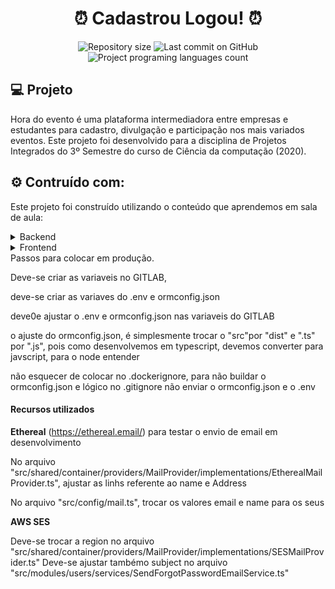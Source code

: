 <h1 align="center">⏰ Cadastrou Logou! ⏰</h1>

<p align="center">
  <img alt="Repository size" src="https://img.shields.io/github/repo-size/cassiojj/cadastrou-logou?color=">
  <img alt="Last commit on GitHub" src="https://img.shields.io/github/last-commit/cassiojj/cadastrou-logou?color=">
  <img alt="Project programing languages count" src="https://img.shields.io/github/languages/count/cassiojj/cadastrou-logou?color=">
</p>

## :computer: Projeto

Hora do evento é uma plataforma intermediadora entre empresas e estudantes para cadastro, divulgação e participação nos mais variados eventos. Este projeto foi desenvolvido para a disciplina de Projetos Integrados do 3º Semestre do curso de Ciência da computação (2020).

## :gear: Contruído com:

Este projeto foi construído utilizando o conteúdo que aprendemos em sala de aula:

<details>
    <summary>Backend</summary>
    <ul><li>Java 8</li></ul>
    <ul><li>JDK 13.0.2</li></ul>
    <ul><li>JSP</li></ul>
    <ul><li>JSTL</li></ul>
    <ul><li>Java Bens</li></ul>
    <ul><li>DAO (Data Acess Object)</li></ul>
    <ul><li>Service</li></ul>
    <ul><li>Factory</li></ul>
    <ul><li>MVC</li></ul>
    <ul><li>Front Controller</li></ul>
    <ul><li>Command</li></ul>
    <ul><li>MySQL</li></ul>
</details>

<details>
    <summary>Frontend</summary>
    <ul><li>HTML 5</li></ul>
    <ul><li>JSP</li></ul>
    <ul><li>JSTL</li></ul>
    <ul><li>Bootstrap</li></ul>
    <ul><li>CSS 3</li></ul>
    <ul><li>JavaScript</li></ul>
</details>
Passos para colocar em produção.

Deve-se criar as variaveis no GITLAB,

deve-se criar as variaves do .env e ormconfig.json

deve0e ajustar o .env e ormconfig.json nas variaveis do GITLAB

o ajuste do ormconfig.json, é simplesmente trocar o "src"por "dist" e ".ts" por ".js", pois como desenvolvemos em typescript, devemos converter para javscript, para o node entender

não esquecer de colocar no .dockerignore, para não buildar o ormconfig.json e lógico no .gitignore não enviar o ormconfig.json e o .env


#### Recursos utilizados

**Ethereal** (https://ethereal.email/) para testar o envio de email em desenvolvimento

No arquivo "src/shared/container/providers/MailProvider/implementations/EtherealMailProvider.ts", ajustar as linhs referente ao name e Address


No arquivo "src/config/mail.ts", trocar os valores email e name para os seus

**AWS SES**

Deve-se trocar a region no arquivo "src/shared/container/providers/MailProvider/implementations/SESMailProvider.ts"
Deve-se ajustar tambémo subject no arquivo "src/modules/users/services/SendForgotPasswordEmailService.ts"
